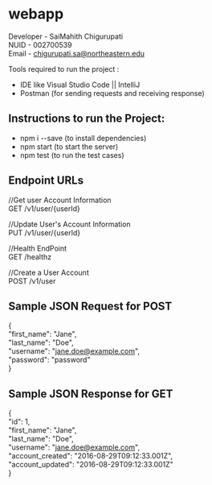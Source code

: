 # webapp

Developer - SaiMahith Chigurupati </br>
NUID - 002700539 </br>
Email - chigurupati.sa@northeastern.edu

Tools required to run the project : 

- IDE like Visual Studio Code || IntelliJ 
- Postman (for sending requests and receiving response)

## Instructions to run the Project:

- npm i --save (to install dependencies)
- npm start (to start the server)
- npm test (to run the test cases)

## Endpoint URLs
//Get user Account Information </br>
GET /v1/user/{userId}

//Update User's Account Information </br>
PUT /v1/user/{userId}

//Health EndPoint </br>
GET /healthz

//Create a User Account </br>
POST /v1/user

## Sample JSON Request for POST

{ </br>
  "first_name": "Jane",</br>
  "last_name": "Doe",</br>
  "username": "jane.doe@example.com",</br>
  "password": "password"</br>
}


## Sample JSON Response for GET
{</br>
  "id": 1,</br>
  "first_name": "Jane",</br>
  "last_name": "Doe",</br>
  "username": "jane.doe@example.com",</br>
  "account_created": "2016-08-29T09:12:33.001Z",</br>
  "account_updated": "2016-08-29T09:12:33.001Z"</br>
}



